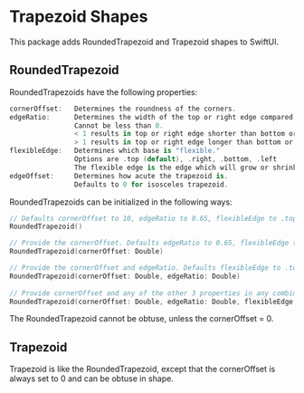 # Trapezoid Shapes

This package adds RoundedTrapezoid and Trapezoid shapes to SwiftUI.

## RoundedTrapezoid

RoundedTrapezoids have the following properties:

```swift
cornerOffset:   Determines the roundness of the corners.
edgeRatio:      Determines the width of the top or right edge compared to the bottom or left edge (respectively) of the trapezoid. 
                Cannot be less than 0. 
                < 1 results in top or right edge shorter than bottom or left edge. 
                > 1 results in top or right edge longer than bottom or left edge.
flexibleEdge:   Determines which base is "flexible." 
                Options are .top (default), .right, .bottom, .left
                The flexible edge is the edge which will grow or shrink based on the edgeRatio; and be offset by the edgeOffset.
edgeOffset:     Determines how acute the trapezoid is. 
                Defaults to 0 for isosceles trapezoid.
```

RoundedTrapezoids can be initialized in the following ways:

```swift
// Defaults cornerOffset to 10, edgeRatio to 0.65, flexibleEdge to .top, edgeOffset to 0. 
RoundedTrapezoid()

// Provide the cornerOffset. Defaults edgeRatio to 0.65, flexibleEdge to .top, edgeOffset to 0.
RoundedTrapezoid(cornerOffset: Double)

// Provide the cornerOffset and edgeRatio. Defaults flexibleEdge to .top, edgeOffset is set to 0.
RoundedTrapezoid(cornerOffset: Double, edgeRatio: Double)
 
// Provide cornerOffset and any of the other 3 properties in any combination. The defaults are as above. You can provide settings for all or some.
RoundedTrapezoid(cornerOffset: Double, edgeRatio: Double, flexibleEdge: FlexibleEdge, edgeOffset: Double)
```

The RoundedTrapezoid cannot be obtuse, unless the cornerOffset = 0.

## Trapezoid

Trapezoid is like the RoundedTrapezoid, except that the cornerOffset is always set to 0 and can be obtuse in shape. 
